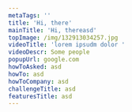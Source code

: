 ```yaml
---
metaTags: ''
title: 'Hi, there'
mainTitle: 'Hi, thereasd'
topImage: /img/132913034257.jpg
videoTitle: 'lorem ipsudm dolor '
videoDescr: Some people
popupUrl: google.com
howToAsked: asd
howTo: asd
howToCompany: asd
challengeTitle: asd
featuresTitle: asd
---
```


